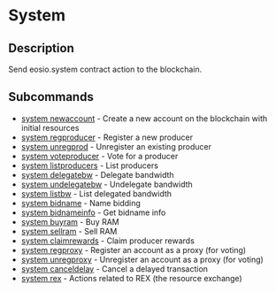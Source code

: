 # System
## Description

Send eosio.system contract action to the blockchain.

## Subcommands

* [system newaccount][system_newaccount] - Create a new account on the blockchain with initial resources
* [system regproducer][system_regproduce] - Register a new producer
* [system unregprod][system_unregprod] - Unregister an existing producer
* [system voteproducer][system_voteproducer] - Vote for a producer
* [system listproducers][system_listproducers] - List producers
* [system delegatebw][system_delegatebw] - Delegate bandwidth
* [system undelegatebw][system_undelegatebw] - Undelegate bandwidth
* [system listbw][system_listbw] - List delegated bandwidth
* [system bidname][system_bidname] - Name bidding
* [system bidnameinfo][system_bidnameinfo] - Get bidname info
* [system buyram][system_buyram] - Buy RAM
* [system sellram][system_sellram] - Sell RAM
* [system claimrewards][system_claimrewards] - Claim producer rewards
* [system regproxy][system_regproxy] - Register an account as a proxy (for voting)
* [system unregproxy][system_unregproxy] - Unregister an account as a proxy (for voting)
* [system canceldelay][system_canceldelay] - Cancel a delayed transaction
* [system rex][system_rex] - Actions related to REX (the resource exchange)

[system_newaccount]:#
[system_regproduce]:#
[system_unregprod]:#
[system_voteproducer]:#
[system_listproducers]:#
[system_delegatebw]:#
[system_undelegatebw]:#
[system_listbw]:#
[system_bidname]:#
[system_bidnameinfo]:#
[system_buyram]:#
[system_sellram]:#
[system_claimrewards]:#
[system_regproxy]:#
[system_unregproxy]:#
[system_canceldelay]:#
[system_rex]:#